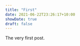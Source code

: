 ```yaml
---
title: "First"
date: 2021-06-22T23:26:17+10:00
showDate: true
draft: false
---
```


The very first post.


